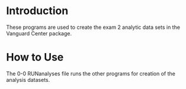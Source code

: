 # Introduction
These programs are used to create the exam 2 analytic data sets in the Vanguard Center package. 

# How to Use
The 0-0 RUNanalyses file runs the other programs for creation of the analysis datasets.
